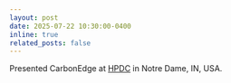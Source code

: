 ```yaml
---
layout: post
date: 2025-07-22 10:30:00-0400
inline: true
related_posts: false
---
```


Presented CarbonEdge at [HPDC](https://hpdc.sci.utah.edu/2025/) in Notre Dame, IN, USA.
